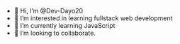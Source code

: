 - 👋 Hi, I’m @Dev-Dayo20
- 👀 I’m interested in learning fullstack web development 
- 🌱 I’m currently learning JavaScript 
- 💞️ I’m looking to collaborate. 

<!---
Dev-Dayo20/Dev-Dayo20 is a ✨ special ✨ repository because its `README.md` (this file) appears on your GitHub profile.
You can click the Preview link to take a look at your changes.
--->

